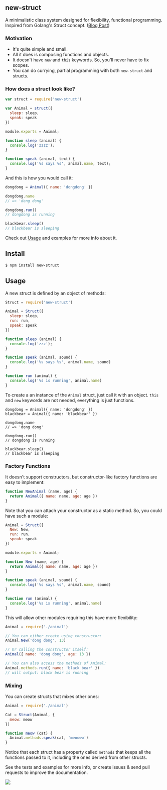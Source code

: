 ## new-struct

A minimalistic class system designed for flexibility, functional programming. Inspired from Golang's Struct concept. ([Blog Post](https://medium.com/p/8e5459ce9467))

### Motivation

* It's quite simple and small.
* All it does is composing functions and objects.
* It doesn't have `new` and `this` keywords. So, you'll never have to fix scopes.
* You can do currying, partial programming with both `new-struct` and structs.

### How does a struct look like?

```js
var struct = require('new-struct')

var Animal = struct({
  sleep: sleep,
  speak: speak
})

module.exports = Animal;

function sleep (animal) {
  console.log('zzzz');
}

function speak (animal, text) { 
  console.log('%s says %s', animal.name, text);
}
```

And this is how you would call it:

```js
dongdong = Animal({ name: 'dongdong' })

dongdong.name
// => 'dong dong'

dongdong.run()
// dongdong is running

blackbear.sleep()
// blackbear is sleeping
```

Check out [Usage](#usage) and examples for more info about it.

## Install

```bash
$ npm install new-struct
```

## Usage

A new struct is defined by an object of methods:

```js
Struct = require('new-struct')

Animal = Struct({
  sleep: sleep,
  run: run,
  speak: speak
})

function sleep (animal) {
  console.log('zzz');
}

function speak (animal, sound) {
  console.log('%s says %s', animal.name, sound)
}

function run (animal) {
  console.log('%s is running', animal.name)
}
```

To create a an instance of the `Animal` struct, just call it with an object.
`this` and `new` keywords are not needed, everything is just functions.

```
dongdong = Animal({ name: 'dongdong' })
blackbear = Animal({ name: 'blackbear' })

dongdong.name
// => 'dong dong'

dongdong.run()
// dongdong is running

blackbear.sleep()
// blackbear is sleeping
```

### Factory Functions

It doesn't support constructors, but constructor-like factory functions are easy to implement:

```js
function NewAnimal (name, age) {
  return Animal({ name: name, age: age })
}
```

Note that you can attach your constructor as a static method. So, you could have such a module:

```js
Animal = Struct({
  New: New,
  run: run,
  speak: speak
})

module.exports = Animal;

function New (name, age) {
  return Animal({ name: name, age: age })
}

function speak (animal, sound) {
  console.log('%s says %s', animal.name, sound)
}

function run (animal) {
  console.log('%s is running', animal.name)
}
```

This will allow other modules requiring this have more flexibility:

```js
Animal = require('./animal')

// You can either create using constructor:
Animal.New('dong dong', 13)

// Or calling the constructor itself:
Animal({ name: 'dong dong', age: 13 })

// You can also access the methods of Animal:
Animal.methods.run({ name: 'black bear' })
// will output: black bear is running
```

### Mixing

You can create structs that mixes other ones:

```js
Animal = require('./animal')

Cat = Struct(Animal, {
  meow: meow
})

function meow (cat) {
  Animal.methods.speak(cat, 'meooww')
}
```

Notice that each struct has a property called `methods` that keeps all the functions passed to it, including the ones derived from other structs.

See the tests and examples for more info, or create issues & send pull requests to improve the documentation.

![](http://i.cloudup.com/CZR70W5Sct.png)
